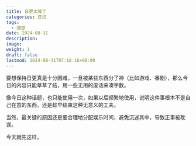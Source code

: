 ```yaml
---
title: 日更太难了
categories: 日记
tags:
  - 随想
date: 2024-08-31
description: 
image: 
weight: 1
draft: false
lastmod: 2024-08-31T07:18:16+08:00
---
```

要想保持日更真是十分困难，一旦被某些东西分了神（比如游戏、番剧），那么今日的内容只能草草了结，用一些无用的废话来凑字数。

像今日这种话题，也只能使用一次，如果以后频繁地使用，说明这件事根本不是自己在意的东西，还是趁早结束这种无意义的工夫。

当然，最关键的原因还是要合理地分配娱乐时间，避免沉迷其中，导致正事被耽误。

今天就先这样。
